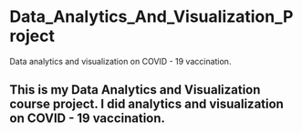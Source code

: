 # Data_Analytics_And_Visualization_Project
Data analytics and visualization on COVID - 19 vaccination.

<h2>This is my Data Analytics and Visualization course project. I did analytics and visualization on COVID - 19 vaccination.</h2>
